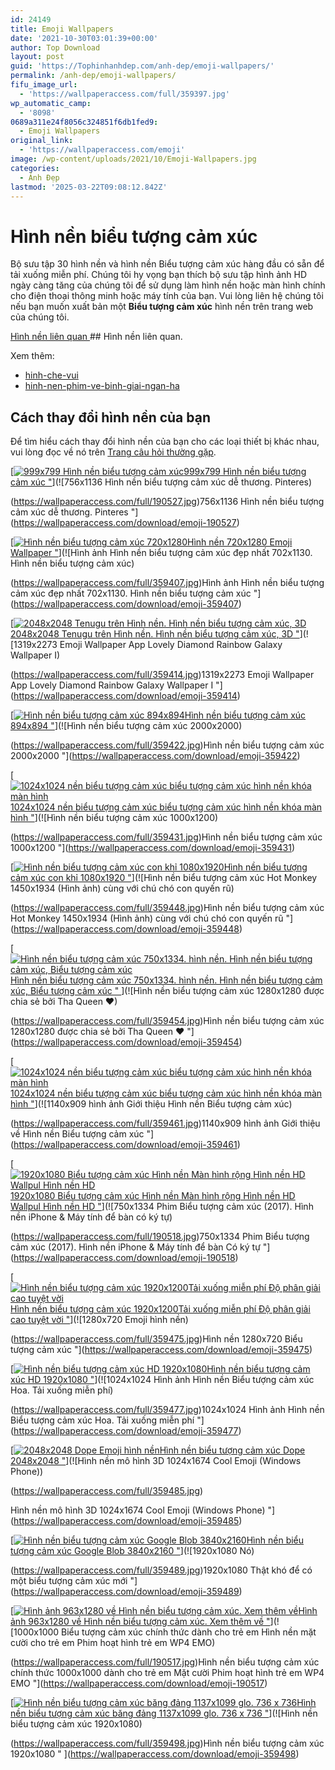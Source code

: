 ```yaml
---
id: 24149
title: Emoji Wallpapers
date: '2021-10-30T03:01:39+00:00'
author: Top Download
layout: post
guid: 'https://Tophinhanhdep.com/anh-dep/emoji-wallpapers/'
permalink: /anh-dep/emoji-wallpapers/
fifu_image_url:
  - 'https://wallpaperaccess.com/full/359397.jpg'
wp_automatic_camp:
  - '8098'
0689a311e24f8056c324851f6db1fed9:
  - Emoji Wallpapers
original_link:
  - 'https://wallpaperaccess.com/emoji'
image: /wp-content/uploads/2021/10/Emoji-Wallpapers.jpg
categories:
  - Ảnh Đẹp
lastmod: '2025-03-22T09:08:12.842Z'
---
```

# Hình nền biểu tượng cảm xúc

Bộ sưu tập 30 hình nền và hình nền Biểu tượng cảm xúc hàng đầu có sẵn để tải xuống miễn phí. Chúng tôi hy vọng bạn thích bộ sưu tập hình ảnh HD ngày càng tăng của chúng tôi để sử dụng làm hình nền hoặc màn hình chính cho điện thoại thông minh hoặc máy tính của bạn. Vui lòng liên hệ chúng tôi nếu bạn muốn xuất bản một **Biểu tượng cảm xúc** hình nền trên trang web của chúng tôi.

[Hình nền liên quan ](#related) ## Hình nền liên quan.

   
 Xem thêm:

   
- [hinh-che-vui](https://tophinhanhdep.com/anh-che/hinh-che-vui/)
- [hinh-nen-phim-ve-binh-giai-ngan-ha](https://tophinhanhdep.com/hinh-nen-dep/hinh-nen-phim-ve-binh-giai-ngan-ha/)

## Cách thay đổi hình nền của bạn

Để tìm hiểu cách thay đổi hình nền của bạn cho các loại thiết bị khác nhau, vui lòng đọc về nó trên [Trang câu hỏi thường gặp](https://tophinhanhdep.com/faq/).

  
[[![999x799 Hình nền biểu tượng cảm xúc](https://wallpaperaccess.com/full/359397.jpg)999x799 Hình nền biểu tượng cảm xúc "](https://wallpaperaccess.com/download/emoji-359397)](![756x1136 Hình nền biểu tượng cảm xúc dễ thương.  Pinteres)

(https://wallpaperaccess.com/full/190527.jpg)756x1136 Hình nền biểu tượng cảm xúc dễ thương. Pinteres "](https://wallpaperaccess.com/download/emoji-190527)

[[![Hình nền biểu tượng cảm xúc 720x1280](https://wallpaperaccess.com/full/359401.jpg)Hình nền 720x1280 Emoji Wallpaper "](https://wallpaperaccess.com/download/emoji-359401)](![Hình ảnh Hình nền biểu tượng cảm xúc đẹp nhất 702x1130.  Hình nền biểu tượng cảm xúc)

(https://wallpaperaccess.com/full/359407.jpg)Hình ảnh Hình nền biểu tượng cảm xúc đẹp nhất 702x1130. Hình nền biểu tượng cảm xúc "](https://wallpaperaccess.com/download/emoji-359407)

[[![2048x2048 Tenugu trên Hình nền.  Hình nền biểu tượng cảm xúc, 3D](https://wallpaperaccess.com/full/359410.jpg)2048x2048 Tenugu trên Hình nền. Hình nền biểu tượng cảm xúc, 3D "](https://wallpaperaccess.com/download/emoji-359410)](![1319x2273 Emoji Wallpaper App Lovely Diamond Rainbow Galaxy Wallpaper I)

(https://wallpaperaccess.com/full/359414.jpg)1319x2273 Emoji Wallpaper App Lovely Diamond Rainbow Galaxy Wallpaper I "](https://wallpaperaccess.com/download/emoji-359414)

[[![Hình nền biểu tượng cảm xúc 894x894](https://wallpaperaccess.com/full/359420.jpg)Hình nền biểu tượng cảm xúc 894x894 "](https://wallpaperaccess.com/download/emoji-359420)](![Hình nền biểu tượng cảm xúc 2000x2000)

(https://wallpaperaccess.com/full/359422.jpg)Hình nền biểu tượng cảm xúc 2000x2000 "](https://wallpaperaccess.com/download/emoji-359422)

[[![1024x1024 nền biểu tượng cảm xúc biểu tượng cảm xúc hình nền khóa màn hình](https://wallpaperaccess.com/full/359427.png)1024x1024 nền biểu tượng cảm xúc biểu tượng cảm xúc hình nền khóa màn hình "](https://wallpaperaccess.com/download/emoji-359427)](![Hình nền biểu tượng cảm xúc 1000x1200)

(https://wallpaperaccess.com/full/359431.jpg)Hình nền biểu tượng cảm xúc 1000x1200 "](https://wallpaperaccess.com/download/emoji-359431)

[[![Hình nền biểu tượng cảm xúc con khỉ 1080x1920](https://wallpaperaccess.com/full/359441.jpg)Hình nền biểu tượng cảm xúc con khỉ 1080x1920 "](https://wallpaperaccess.com/download/emoji-359441)](![Hình nền biểu tượng cảm xúc Hot Monkey 1450x1934 (Hình ảnh) cùng với chú chó con quyến rũ)

(https://wallpaperaccess.com/full/359448.jpg)Hình nền biểu tượng cảm xúc Hot Monkey 1450x1934 (Hình ảnh) cùng với chú chó con quyến rũ "](https://wallpaperaccess.com/download/emoji-359448)

[[![Hình nền biểu tượng cảm xúc 750x1334.  hình nền.  Hình nền biểu tượng cảm xúc, Biểu tượng cảm xúc](https://wallpaperaccess.com/full/359451.jpg)Hình nền biểu tượng cảm xúc 750x1334. hình nền. Hình nền biểu tượng cảm xúc, Biểu tượng cảm xúc " ](https://wallpaperaccess.com/download/emoji-359451)](![Hình nền biểu tượng cảm xúc 1280x1280 được chia sẻ bởi Tha Queen ❤)

(https://wallpaperaccess.com/full/359454.jpg)Hình nền biểu tượng cảm xúc 1280x1280 được chia sẻ bởi Tha Queen ❤ "](https://wallpaperaccess.com/download/emoji-359454)

[[![1024x1024 nền biểu tượng cảm xúc biểu tượng cảm xúc hình nền khóa màn hình](https://wallpaperaccess.com/full/359457.png)1024x1024 nền biểu tượng cảm xúc biểu tượng cảm xúc hình nền khóa màn hình "](https://wallpaperaccess.com/download/emoji-359457)](![1140x909 hình ảnh Giới thiệu Hình nền Biểu tượng cảm xúc)

(https://wallpaperaccess.com/full/359461.jpg)1140x909 hình ảnh Giới thiệu về Hình nền Biểu tượng cảm xúc "](https://wallpaperaccess.com/download/emoji-359461)

[[![1920x1080 Biểu tượng cảm xúc Hình nền Màn hình rộng Hình nền HD Wallpul Hình nền HD](https://wallpaperaccess.com/full/359465.jpg)1920x1080 Biểu tượng cảm xúc Hình nền Màn hình rộng Hình nền HD Wallpul Hình nền HD "](https://wallpaperaccess.com/download/emoji-359465)](![750x1334 Phim Biểu tượng cảm xúc (2017).  Hình nền iPhone & Máy tính để bàn có ký tự)

(https://wallpaperaccess.com/full/190518.jpg)750x1334 Phim Biểu tượng cảm xúc (2017). Hình nền iPhone &amp; Máy tính để bàn Có ký tự "](https://wallpaperaccess.com/download/emoji-190518)

[[![Hình nền biểu tượng cảm xúc 1920x1200Tải xuống miễn phí Độ phân giải cao tuyệt vời](https://wallpaperaccess.com/full/359474.jpg)Hình nền biểu tượng cảm xúc 1920x1200Tải xuống miễn phí Độ phân giải cao tuyệt vời "](https://wallpaperaccess.com/download/emoji-359474)](![1280x720 Emoji hình nền)

(https://wallpaperaccess.com/full/359475.jpg)Hình nền 1280x720 Biểu tượng cảm xúc "](https://wallpaperaccess.com/download/emoji-359475)

[[![Hình nền biểu tượng cảm xúc HD 1920x1080](https://wallpaperaccess.com/full/359476.jpg)Hình nền biểu tượng cảm xúc HD 1920x1080 "](https://wallpaperaccess.com/download/emoji-359476)](![1024x1024 Hình ảnh Hình nền Biểu tượng cảm xúc Hoa.  Tải xuống miễn phí)

(https://wallpaperaccess.com/full/359477.jpg)1024x1024 Hình ảnh Hình nền Biểu tượng cảm xúc Hoa. Tải xuống miễn phí "](https://wallpaperaccess.com/download/emoji-359477)

[[![2048x2048 Dope Emoji hình nền](https://wallpaperaccess.com/full/359483.jpg)Hình nền biểu tượng cảm xúc Dope 2048x2048 "](https://wallpaperaccess.com/download/emoji-359483)](![Hình nền mô hình 3D 1024x1674 Cool Emoji (Windows Phone))

(https://wallpaperaccess.com/full/359485.jpg)

Hình nền mô hình 3D 1024x1674 Cool Emoji (Windows Phone) "](https://wallpaperaccess.com/download/emoji-359485)

[[![Hình nền biểu tượng cảm xúc Google Blob 3840x2160](https://wallpaperaccess.com/full/359488.jpg)Hình nền biểu tượng cảm xúc Google Blob 3840x2160 "](https://wallpaperaccess.com/download/emoji-359488)](![1920x1080 Nó)

(https://wallpaperaccess.com/full/359489.jpg)1920x1080 Thật khó để có một biểu tượng cảm xúc mới "](https://wallpaperaccess.com/download/emoji-359489)

[[![Hình ảnh 963x1280 về Hình nền biểu tượng cảm xúc.  Xem thêm về](https://wallpaperaccess.com/full/359492.jpg)Hình ảnh 963x1280 về Hình nền biểu tượng cảm xúc. Xem thêm về "](https://wallpaperaccess.com/download/emoji-359492)](![1000x1000 Biểu tượng cảm xúc chính thức dành cho trẻ em Hình nền mặt cười cho trẻ em Phim hoạt hình trẻ em WP4 EMO)

(https://wallpaperaccess.com/full/190517.jpg)Hình nền biểu tượng cảm xúc chính thức 1000x1000 dành cho trẻ em Mặt cười Phim hoạt hình trẻ em WP4 EMO "](https://wallpaperaccess.com/download/emoji-190517)

[[![Hình nền biểu tượng cảm xúc băng đảng 1137x1099 glo.  736 x 736](https://wallpaperaccess.com/full/359495.png)Hình nền biểu tượng cảm xúc băng đảng 1137x1099 glo. 736 x 736 "](https://wallpaperaccess.com/download/emoji-359495)](![Hình nền biểu tượng cảm xúc 1920x1080)

(https://wallpaperaccess.com/full/359498.jpg)Hình nền biểu tượng cảm xúc 1920x1080 " ](https://wallpaperaccess.com/download/emoji-359498)
